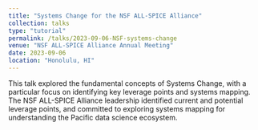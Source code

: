 ```yaml
---
title: "Systems Change for the NSF ALL-SPICE Alliance"
collection: talks
type: "tutorial"
permalink: /talks/2023-09-06-NSF-systems-change
venue: "NSF ALL-SPICE Alliance Annual Meeting"
date: 2023-09-06
location: "Honolulu, HI"
---
```


This talk explored the fundamental concepts of Systems Change, with a particular focus on identifying key leverage points and systems mapping. The NSF ALL-SPICE Alliance leadership identified current and potential leverage points, and committed to exploring systems mapping for understanding the Pacific data science ecosystem. 
